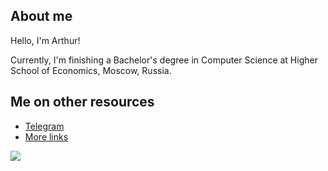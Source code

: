 ## About me

Hello, I'm Arthur!

Currently, I'm finishing a Bachelor's degree in Computer Science at Higher School of Economics, Moscow, Russia.


## Me on other resources
- [Telegram](https://t.me/petuhovskiy)
- [More links](https://arthur.ooo/)

![](https://komarev.com/ghpvc/?username=petuhovskiy)
